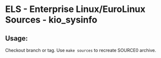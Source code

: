# ELS - Enterprise Linux/EuroLinux Sources - kio_sysinfo
 
## Usage:
  Checkout branch or tag. Use `make sources` to recreate  SOURCE0 archive.
